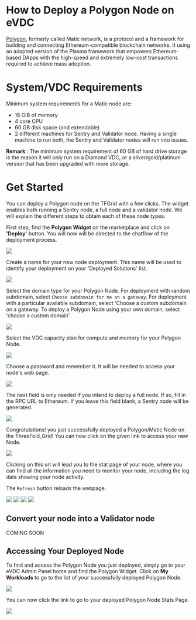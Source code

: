 # How to Deploy a Polygon Node on eVDC

[Polygon](https://polygon.technology), formerly called Matic network, is a protocol and a framework for building and connecting Ethereum-compatible blockchain networks.
It using an adapted version of the Plasma framework that empowers Ethereum-based DApps with the high-speed and extremely low-cost transactions required to achieve mass adoption.

# System/VDC Requirements 

Minimum system requirements for a Matic node are: 
- 16 GiB of memory
- 4 core CPU 
- 60 GB disk space (and extendable)
- 2 different machines for Sentry and Validator node. Having a single machine to run both, the Sentry and Validator nodes will run into issues. 

**Remark** : 
The minimum system requirement of 60 GB of hard drive storage is the reason it will only run on a Diamond VDC, or a silver/gold/platinum version that has been upgraded with more storage.


# Get Started

You can deploy a Polygon node on the TFGrid with a few clicks. The widget enables both running a Sentry node, a full node and a validator node. We will explain the different steps to obtain each of these node types. 

First step, find the **Polygon Widget** on the marketplace and click on **'Deploy'** button. You will now will be directed to the chatflow of the deployment process.

![](img/polygon_widget.png)

Create a name for your new node deployment. This name will be used to identify your deployment on your 'Deployed Solutions' list.

![](img/polygon_01_name.png)

Select the domain type for your Polygon Node. For deployment with random subdomain, select `Choose subdomain for me on a gateway`. For deployment with a particular available subdomain, select 'Choose a custom subdomain on a gateway. To deploy a Polygon Node using your own domain, select 'choose a custom domain'.

![](img/polygon_02_subdomain.png)

Select the VDC capacity plan for compute and memory for your Polygon Node. 

![](img/polygon_03_configuration.png)

Choose a password and remember it. It will be needed to access your node's web page. 

![](img/polygon_04_accesscode.png)

The next field is only needed if you intend to deploy a full node. If so, fill in the RPC URL to Ethereum. If you leave this field blank, a Sentry node will be generated. 

![](img/polygon_05_rpcurl_eth.png)

Congratulations! you just successfully deployed a Polygon/Matic Node on the ThreeFold_Grid! You can now click on the given link to access your new Node.

![](img/polygon_06_success.png)

Clicking on this url will lead you to the stat page of your node, where you can find all the information you need to monitor your node, including the log data showing your node activity. 

The `Refresh` button reloads the webpage. 

![](img/polygon_07_nodestat1.png)
![](img/polygon_07_nodestat2.png)
![](img/polygon_07_nodestat3.png)
![](img/polygon_07_nodestat4.png)

## Convert your node into a Validator node

COMING SOON

## Accessing Your Deployed Node

To find and access the Polygon Node you just deployed, simply go to your eVDC Admin Panel home and find the Polygon Widget. Click on **My Workloads** to go to the list of your successfully deployed Polygon Node.

![](img/polygon_myworkload.png) 

You can now click the link to go to your deployed Polygon Node Stats Page.

![](img/polygon_access.png) 